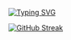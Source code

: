 [![Typing SVG](https://readme-typing-svg.demolab.com?font=Fira+Code&duration=1000&pause=2000&random=true&width=435&lines=Hello!+How+is+it+going%3F;Hola!+Qu%C3%A9+tal%3F;Cze%C5%9B%C4%87!+Co+s%C5%82ycha%C4%87%3F)](https://git.io/typing-svg)

[![GitHub Streak](https://streak-stats.demolab.com?user=gozderapatryk&theme=tokyonight-duo&border_radius=5)](https://git.io/streak-stats)
<!--
**gozderapatryk/gozderapatryk** is a ✨ _special_ ✨ repository because its `README.md` (this file) appears on your GitHub profile.

Here are some ideas to get you started:

- 🔭 I’m currently working on ...
- 🌱 I’m currently learning ...
- 👯 I’m looking to collaborate on ...
- 🤔 I’m looking for help with ...
- 💬 Ask me about ...
- 📫 How to reach me: ...
- 😄 Pronouns: ...
- ⚡ Fun fact: ...
-->
